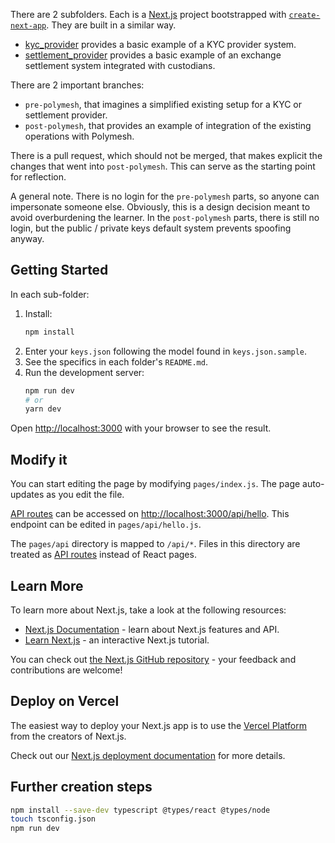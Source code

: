 There are 2 subfolders. Each is a [Next.js](https://nextjs.org/) project bootstrapped with [`create-next-app`](https://github.com/vercel/next.js/tree/canary/packages/create-next-app). They are built in a similar way.

* [kyc_provider](./kyc_provider) provides a basic example of a KYC provider system.
* [settlement_provider](./settlement_provider) provides a basic example of an exchange settlement system integrated with custodians.

There are 2 important branches:

* `pre-polymesh`, that imagines a simplified existing setup for a KYC or settlement provider.
* `post-polymesh`, that provides an example of integration of the existing operations with Polymesh.

There is a pull request, which should not be merged, that makes explicit the changes that went into `post-polymesh`. This can serve as the starting point for reflection.

A general note. There is no login for the `pre-polymesh` parts, so anyone can impersonate someone else. Obviously, this is a design decision meant to avoid overburdening the learner. In the `post-polymesh` parts, there is still no login, but the public / private keys default system prevents spoofing anyway.

## Getting Started

In each sub-folder:

1. Install:
    ```bash
    npm install
    ```
2. Enter your `keys.json` following the model found in `keys.json.sample`.
3. See the specifics in each folder's `README.md`.
4. Run the development server:
    ```bash
    npm run dev
    # or
    yarn dev
    ```

Open [http://localhost:3000](http://localhost:3000) with your browser to see the result.

## Modify it

You can start editing the page by modifying `pages/index.js`. The page auto-updates as you edit the file.

[API routes](https://nextjs.org/docs/api-routes/introduction) can be accessed on [http://localhost:3000/api/hello](http://localhost:3000/api/hello). This endpoint can be edited in `pages/api/hello.js`.

The `pages/api` directory is mapped to `/api/*`. Files in this directory are treated as [API routes](https://nextjs.org/docs/api-routes/introduction) instead of React pages.

## Learn More

To learn more about Next.js, take a look at the following resources:

- [Next.js Documentation](https://nextjs.org/docs) - learn about Next.js features and API.
- [Learn Next.js](https://nextjs.org/learn) - an interactive Next.js tutorial.

You can check out [the Next.js GitHub repository](https://github.com/vercel/next.js/) - your feedback and contributions are welcome!

## Deploy on Vercel

The easiest way to deploy your Next.js app is to use the [Vercel Platform](https://vercel.com/new?utm_medium=default-template&filter=next.js&utm_source=create-next-app&utm_campaign=create-next-app-readme) from the creators of Next.js.

Check out our [Next.js deployment documentation](https://nextjs.org/docs/deployment) for more details.

## Further creation steps

```bash
npm install --save-dev typescript @types/react @types/node
touch tsconfig.json
npm run dev
```
